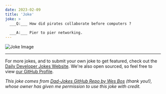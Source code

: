 ```yaml
---
date: 2023-02-09
title: 'Joke'
joke: >
  ___Q:___ How did pirates collaborate before computers ?
  
  ___A:___ Pier to pier networking.
---
```



![Joke Image](https://private.xtrp.io/projects/DailyDeveloperJokes/public_image_server/images/5e1258e0be565.png)

---

For more jokes, and to submit your own joke to get featured, check out the [Daily Developer Jokes Website](https://dailydeveloperjokes.github.io/). We're also open sourced, so feel free to view [our GitHub Profile](https://github.com/dailydeveloperjokes).


_This joke comes from [Dad-Jokes GitHub Repo by Wes Bos](https://github.com/wesbos/dad-jokes) (thank you!), whose owner has given me permission to use this joke with credit._

<!--
Joke text:
**Q:** How did pirates collaborate before computers ?

**A:** Pier to pier networking.
 -->


